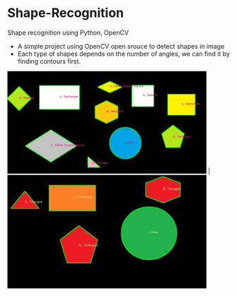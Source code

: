# Shape-Recognition
Shape recognition using Python, OpenCV
- A simple project using OpenCV open srouce to detect shapes in image
- Each type of shapes depends on the number of angles, we can find it by finding contours first.

<img src="Result.jpg" width="450"> |  <img src="Result2.jpg" width="450">
